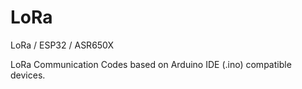 # LoRa
LoRa / ESP32 / ASR650X 

LoRa Communication Codes based on Arduino IDE (.ino) compatible devices.
